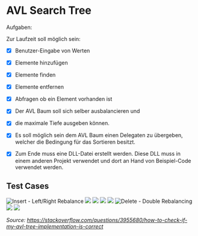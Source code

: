 # AVL Search Tree

Aufgaben:

Zur Laufzeit soll möglich sein:
- [x] Benutzer-Eingabe von Werten
- [x] Elemente hinzufügen
- [x] Elemente finden
- [x] Elemente entfernen
- [x] Abfragen ob ein Element vorhanden ist
- [x] Der AVL Baum soll sich selber ausbalancieren und 
- [x] die maximale Tiefe ausgeben können.
- [x] Es soll möglich sein dem AVL Baum einen Delegaten zu übergeben, welcher die Bedingung für das Sortieren besitzt.
- [x] Zum Ende muss eine DLL-Datei erstellt werden. Diese DLL muss in einem anderen Projekt verwendet und dort an Hand von Beispiel-Code verwendet werden.


## Test Cases

![Insert - Left/Right Rebalance](images/AVL_testing1.png)
![](images/AVL_testing2.png)
![](images/AVL_testing2b.png)
![](images/AVL_testing3.png)
![](images/AVL_testing3b.png)
![Delete - Double Rebalancing](images/AVL_testing4.png)
![](images/AVL_testing5.png)
![](images/AVL_testing5b.png)

*Source: https://stackoverflow.com/questions/3955680/how-to-check-if-my-avl-tree-implementation-is-correct*
